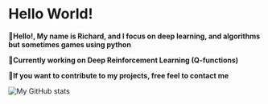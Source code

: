 # Hello World!

**👋Hello!, My name is Richard, and I focus on deep learning, and algorithms but sometimes games using python**

**📌Currently working on Deep Reinforcement Learning (Q-functions)**

**🔗If you want to contribute to my projects, free feel to contact me**


![My GitHub stats](https://github-readme-stats.vercel.app/api?username=Ye-Yint-Nyo-Hmine&show_icons=true&theme=tokyonight)
